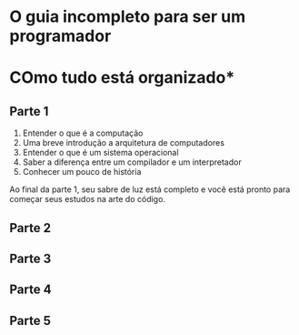 # **O guia incompleto para ser um programador**

# **COmo tudo está organizado***

## Parte 1

1. Entender o que é a computação
2. Uma breve introdução a arquitetura de computadores
3. Entender o que é um sistema operacional
4. Saber a diferença entre um compilador e um interpretador
5. Conhecer um pouco de história

Ao final da parte 1, seu sabre de luz está completo e você está pronto para começar seus estudos na arte do código.

## Parte 2

## Parte 3

## Parte 4

## Parte 5